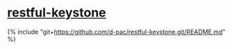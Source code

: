 # [restful-keystone](https://github.com/d-pac/restful-keystone)
{% include "git+https://github.com/d-pac/restful-keystone.git/README.md" %}